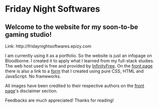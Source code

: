 # Friday Night Softwares
## Welcome to the website for my soon-to-be gaming studio! 
<p>Link: http://fridaynightsoftwares.epizy.com</p>
<p>I am currently using it as a portfolio. So the website is just an infopage on Bloodborne. I created it to apply what I learned from my full-stack studies. The web host used is free and provided by <a href="https://infinityfree.net/">InfinityFree</a>. On the <a href="http://fridaynightsoftwares.epizy.com/?i=1">front page</a> there is also a link to a <a href="http://fridaynightsoftwares.epizy.com/form.html">form</a> that I created using pure CSS, HTML and JavaScript. No frameworks.</p>
<p>All images have been credited to their respective authors on the <a href="http://fridaynightsoftwares.epizy.com/?i=1">front page</a>'s disclaimer section.</p>
<p>Feedbacks are much appreciated! Thanks for reading!</p>
